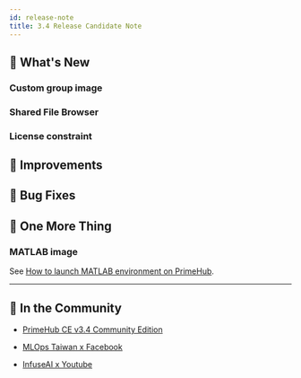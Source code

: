 ```yaml
---
id: release-note
title: 3.4 Release Candidate Note
---
```



## 🌟 What's New

### Custom group image

### Shared File Browser

### License constraint



## 🚀 Improvements

## 🧰 Bug Fixes

## 💫 One More Thing

### MATLAB image

See [How to launch MATLAB environment on PrimeHub](tasks/matlab-img).

 
---

## 🎪 In the Community

+ [PrimeHub CE v3.4 Community Edition](https://github.com/InfuseAI/primehub/releases)

+ [MLOps Taiwan x Facebook](https://www.facebook.com/groups/mlopstw/)

+ [InfuseAI x Youtube](https://www.youtube.com/channel/UCbbRUfqKPWfZxZY62Pian-g)

